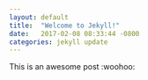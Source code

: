 ```yaml
---
layout: default
title:  "Welcome to Jekyll!"
date:   2017-02-08 08:33:44 -0800
categories: jekyll update
---
```

This is an awesome post :woohoo:

